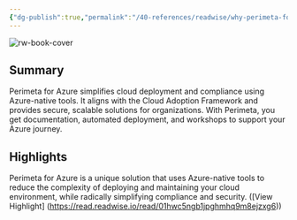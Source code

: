```yaml
---
{"dg-publish":true,"permalink":"/40-references/readwise/why-perimeta-for-azure/","tags":["rw/articles"]}
---
```


![rw-book-cover](http://static1.squarespace.com/static/63eaf396b7a84d23298711fa/t/6499327458d19e7c601bacbf/1687761524462/Social-share_oobe-logo.jpg?format=1500w)

## Summary

Perimeta for Azure simplifies cloud deployment and compliance using Azure-native tools. It aligns with the Cloud Adoption Framework and provides secure, scalable solutions for organizations. With Perimeta, you get documentation, automated deployment, and workshops to support your Azure journey.

## Highlights

Perimeta for Azure is a unique solution that uses Azure-native tools to reduce the complexity of deploying and maintaining your cloud environment, while radically simplifying compliance and security. ([View Highlight] (https://read.readwise.io/read/01hwc5ngb1jpghmhq9m8ejzxg6))



